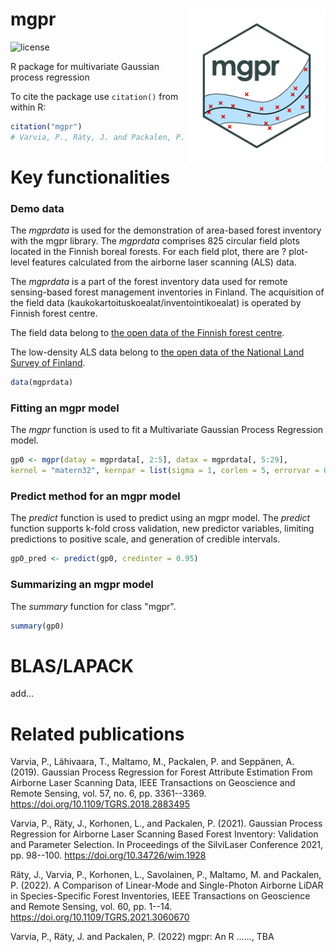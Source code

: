 mgpr <img src="figs/mgprlogo_nobg.png" width="220" align="right"/>
=================================================
![license](https://img.shields.io/badge/Licence-GPL--3-blue.svg) 

R package for multivariate Gaussian process regression 

To cite the package use `citation()` from within R:

```r
citation("mgpr")
# Varvia, P., Räty, J. and Packalen, P. (2022). mgpr....
```   

# Key functionalities

### Demo data

The *mgprdata* is used for the demonstration of area-based forest inventory with the mgpr library.
The *mgprdata* comprises 825 circular field plots located in the Finnish boreal forests. 
For each field plot, there are ? plot-level features calculated from the airborne laser scanning (ALS) data.

The *mgprdata* is a part of the forest inventory data used for remote sensing-based forest management inventories in Finland. 
The acquisition of the field data (kaukokartoituskoealat/inventointikoealat) is operated by Finnish forest centre.

The field data belong to [the open data of the Finnish forest centre](https://www.metsakeskus.fi/fi/avoin-metsa-ja-luontotieto/metsatietoaineistot/metsavaratiedot).

The low-density ALS data belong to [the open data of the National Land Survey of Finland](https://www.maanmittauslaitos.fi/en/maps-and-spatial-data/expert-users/product-descriptions/laser-scanning-data-05-p). 

```r
data(mgprdata)
```  

### Fitting an mgpr model

The *mgpr* function is used to fit a Multivariate Gaussian Process Regression model.

```r
gp0 <- mgpr(datay = mgprdata[, 2:5], datax = mgprdata[, 5:29],
kernel = "matern32", kernpar = list(sigma = 1, corlen = 5, errorvar = 0.1))
```   

### Predict method for an mgpr model
The *predict* function is used to predict using an mgpr model. 
The *predict* function supports k-fold cross validation, new predictor variables, limiting predictions to positive scale, and generation of credible intervals.
```r
gp0_pred <- predict(gp0, credinter = 0.95)
```   

### Summarizing an mgpr model

The *summary* function for class "mgpr".

```r
summary(gp0)
```  

# BLAS/LAPACK
add...

# Related publications

Varvia, P., Lähivaara, T., Maltamo, M., Packalen, P. and Seppänen, A. (2019). Gaussian Process Regression for Forest Attribute 
Estimation From Airborne Laser Scanning Data, IEEE Transactions on Geoscience and Remote Sensing, vol. 57, no. 6, pp. 3361--3369. https://doi.org/10.1109/TGRS.2018.2883495

Varvia, P., Räty, J., Korhonen, L., and Packalen, P. (2021). Gaussian Process Regression for Airborne Laser Scanning Based Forest Inventory: 
Validation and Parameter Selection. In Proceedings of the SilviLaser Conference 2021, pp. 98--100. https://doi.org/10.34726/wim.1928

Räty, J., Varvia, P., Korhonen, L., Savolainen, P., Maltamo, M. and Packalen, P. (2022). A Comparison of Linear-Mode and Single-Photon Airborne LiDAR in Species-Specific Forest Inventories, 
IEEE Transactions on Geoscience and Remote Sensing, vol. 60, pp. 1--14.  https://doi.org/10.1109/TGRS.2021.3060670

Varvia, P., Räty, J. and Packalen, P. (2022) mgpr: An R ......, TBA 




